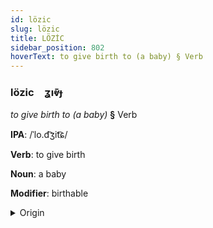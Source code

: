```yaml
---
id: lözic
slug: lözic
title: LÖZİC
sidebar_position: 802
hoverText: to give birth to (a baby) § Verb
---
```


### lözic&emsp;<span kind="abugida">ʓıⱴ̄ɟ</span>

*to give birth to (a baby)* **§** Verb

**IPA**: /ˈlo.d͡ʒit͡ɕ/

**Verb**: to give birth

**Noun**: a baby

**Modifier**: birthable

<details>
    <summary>Origin</summary>
    Polish rodzić /ˈrɔ.d͡ʑit͡ɕ/<br/>
    <em>Balto-Slavic Language Family</em>
</details>